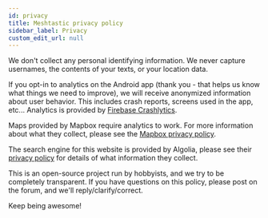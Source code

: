 ```yaml
---
id: privacy
title: Meshtastic privacy policy
sidebar_label: Privacy
custom_edit_url: null
---
```


We don't collect any personal identifying information. We never capture usernames, the contents of your texts, or your location data.

If you opt-in to analytics on the Android app (thank you - that helps us know what things we need to improve), we will receive anonymized information about user behavior. This includes crash reports, screens used in the app, etc... Analytics is provided by [Firebase Crashlytics](https://firebase.google.com/products/crashlytics).

Maps provided by Mapbox require analytics to work. For more information about what they collect, please see the [Mapbox privacy policy](https://www.mapbox.com/legal/privacy/).

The search engine for this website is provided by Algolia, please see their [privacy policy](https://www.algolia.com/policies/privacy/) for details of what information they collect.

This is an open-source project run by hobbyists, and we try to be completely transparent.  If you have questions on this policy, please post on the forum, and we'll reply/clarify/correct.

Keep being awesome!
